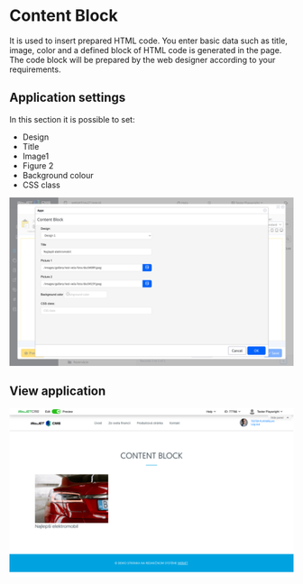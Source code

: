 # Content Block

It is used to insert prepared HTML code. You enter basic data such as title, image, color and a defined block of HTML code is generated in the page. The code block will be prepared by the web designer according to your requirements.

## Application settings

In this section it is possible to set:
- Design
- Title
- Image1
- Figure 2
- Background colour
- CSS class

![](editor.png)

## View application

![](content-block.png)

